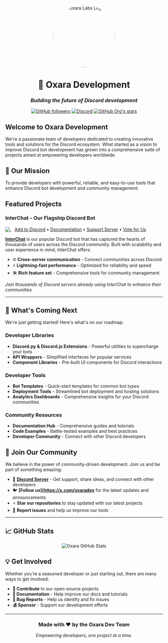 <div align="center">
  <img src="https://avatars.githubusercontent.com/u/111525497?s=400&u=951889ca80de8c9c9452fc676a88ade461de2d5f&v=4" alt="Oxara Labs Logo" width="200" height="200" style="border-radius: 50%;">
  
  # 🚀 Oxara Development
  
  ### *Building the future of Discord development*
  
  [![GitHub followers](https://img.shields.io/github/followers/oxaradev?style=social)](https://github.com/oxaradev)
  [![Discord](https://img.shields.io/badge/Discord-Community-7289da?style=flat-square&logo=discord&logoColor=white)](https://discord.gg/interchat)
  [![GitHub Org's stars](https://img.shields.io/github/stars/oxaradev?style=social)](https://github.com/oxaradev)
</div>

## Welcome to Oxara Development

We're a passionate team of developers dedicated to creating innovative tools and solutions for the Discord ecosystem. What started as a vision to improve Discord bot development has grown into a comprehensive suite of projects aimed at empowering developers worldwide.

## 🎯 Our Mission

To provide developers with powerful, reliable, and easy-to-use tools that enhance Discord bot development and community management.

## Featured Projects

### InterChat - Our Flagship Discord Bot 

<a href="https://top.gg/bot/769921109209907241">
  <img src="https://top.gg/api/widget/servers/769921109209907241.svg" style="vertical-align: middle;">
</a>
<span style="margin-left: 10px; vertical-align: middle;">
  <a href="https://interchat.tech/invite">Add to Discord</a> • 
  <a href="https://interchat.tech/docs">Documentation</a> • 
  <a href="https://discord.gg/cgYgC6YZyX">Support Server</a> • 
  <a href="https://interchat.tech/vote">Vote for Us</a>
</span>


**[InterChat](https://interchat.dev/)** is our popular Discord bot that has captured the hearts of thousands of users across the Discord community. Built with scalability and user experience in mind, InterChat offers:

- 🌐 **Cross-server communication** - Connect communities across Discord
- ⚡ **Lightning-fast performance** - Optimized for reliability and speed  
- 🛠️ **Rich feature set** - Comprehensive tools for community management

*Join thousands of Discord servers already using InterChat to enhance their communities.*

---

## 🔮 What's Coming Next

We're just getting started! Here's what's on our roadmap:

### Developer Libraries
- **Discord.py & Discord.js Extensions** - Powerful utilities to supercharge your bots
- **API Wrappers** - Simplified interfaces for popular services
- **Component Libraries** - Pre-built UI components for Discord interactions

### Developer Tools
- **Bot Templates** - Quick-start templates for common bot types
- **Deployment Tools** - Streamlined bot deployment and hosting solutions
- **Analytics Dashboards** - Comprehensive insights for your Discord communities

### Community Resources
- **Documentation Hub** - Comprehensive guides and tutorials
- **Code Examples** - Battle-tested examples and best practices
- **Developer Community** - Connect with other Discord developers

## 🤝 Join Our Community

We believe in the power of community-driven development. Join us and be part of something amazing:

- 💬 **[Discord Server](https://interchat.dev/support)** - Get support, share ideas, and connect with other developers
- 🐦 **[Follow us](https://x.com/oxaradev** for the latest updates and announcements
- ⭐ **Star our repositories** to stay updated with our latest projects
- 🐛 **Report issues** and help us improve our tools

---

## 📈 GitHub Stats

<div align="center">
  <img src="https://github-readme-stats.vercel.app/api?username=oxaradev&show_icons=true&theme=radical&hide_border=true" alt="Oxara GitHub Stats" />
</div>

## 💡 Get Involved

Whether you're a seasoned developer or just starting out, there are many ways to get involved:

- **🔧 Contribute** to our open-source projects
- **📝 Documentation** - Help improve our docs and tutorials
- **🐞 Bug Reports** - Help us identify and fix issues
- **💰 Sponsor** - Support our development efforts

---

<div align="center">
  <h3> Made with ❤️ by the Oxara Dev Team</h3>
  
  *Empowering developers, one project at a time.*
</div>
